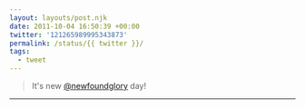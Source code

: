 ```yaml
---
layout: layouts/post.njk
date: 2011-10-04 16:50:39 +00:00
twitter: '121265989995343873'
permalink: /status/{{ twitter }}/
tags: 
  - tweet
---
```


> It's new [@newfoundglory](https://twitter.com/newfoundglory) day!

---
